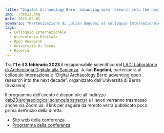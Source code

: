 ```yaml
---
title: "Digital Archaeology Bern: advancing open research into the next decade"
img: ./dab23.png
date: 2023-02-01
sommario: "Partecipazione di Julian Bogdani al colloquio internazionale “Digital Archaeology Bern: advancing open research into the next decade”"
tags:
  - Colloquio Internazionale
  - Archeologia Digitale
  - Open Research
  - Università di Berna
  - Ricerca
---
```



Tra l'**1 e il 3 febbrario 2023** il resaponsabile scientifico del [LAD: Laboratorio di Archeologia Digitale alla Sapienza](../../), Julian **Bogdani**, parteciperà al colloquio internazionale “Digital Archaeology Bern: advancing open research into the next decade”, organizzato dall'Università di Berna (Svizzera).

Il programma dell'evento è disponibile all'indirizzo [dab23.archaeological.science/abstracts/](https://dab23.archaeological.science/abstracts/) e i lavori verranno trasmesso anche via Zoom.us. Il link per seguire da remoto verrà pubblicato poco prima dell'inizio della diretta.


- [Sito web della conferenza](https://dab23.archaeological.science  )
- [Programma della conferenza](https://dab23.archaeological.science/abstracts/)
